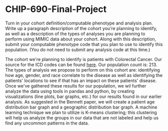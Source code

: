 # CHIP-690-Final-Project

Turn in your cohort definition/computable phenotype and analysis plan. Write up a paragraph description of the cohort you’re planning to identify, as well as a description of the types of analyses you are planning to perform using MIMIC data about your cohort. Along with this description, submit your computable phenotype code that you plan to use to identify this population. (You do not need to submit any analysis code at this time.) 

The cohort we're planning to identify is patients with Colorectal Cancer. Our source for the ICD codes can be found [here](https://www.ambrygen.com/material/oncology/icd-10-code-reference-sheets/icd-10-codes-non-breast/631). Our population count is: 213. The types of analysis we propose to perform on this cohort are: identifying how age, gender, and race correlate to the disease as well as identifying the patients' locations to see if that has an impact on these patients' disease. Once we've gathered these results for our population, we wil further analyze the data using tools in pandas and python, by creating visualizations (line plots, bar graphs, etc.) for our results found in our earlier analysis. As suggested in the Bennett paper, we will create a patient age distribution bar graph and a geographic distribution bar graph. A machine learning technique we plan to utilize is K-means clustering; this clustering will help us analyze the groups in our data that are not labeled and help us find any uncommon patterns in the data.
